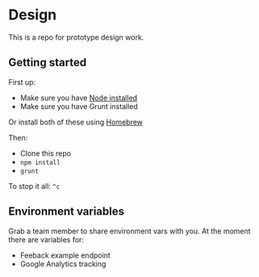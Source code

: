 # Design

This is a repo for prototype design work.

## Getting started

First up:

- Make sure you have [Node installed](https://nodejs.org/en/)
- Make sure you have Grunt installed

Or install both of these using [Homebrew](https://changelog.com/posts/install-node-js-with-homebrew-on-os-x)

Then:

- Clone this repo
- ```npm install```
- ```grunt```

To stop it all: ```^c```

## Environment variables

Grab a team member to share environment vars with you. At the moment there are
variables for:

- Feeback example endpoint
- Google Analytics tracking
